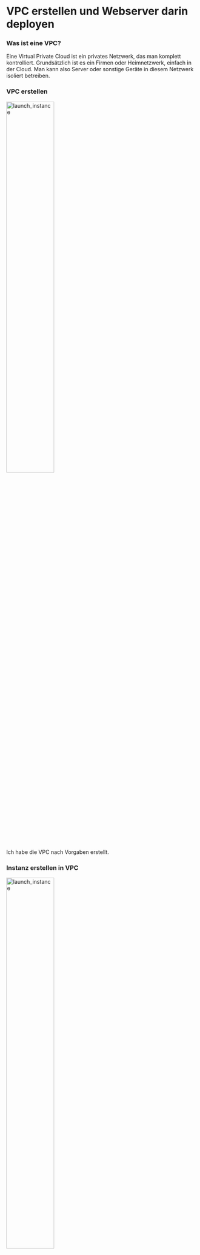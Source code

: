
# VPC erstellen und Webserver darin deployen

### Was ist eine VPC?
Eine Virtual Private Cloud ist ein privates Netzwerk, das man komplett kontrolliert. Grundsätzlich ist es ein Firmen oder Heimnetzwerk, einfach in der Cloud. Man kann also Server oder sonstige Geräte in diesem Netzwerk isoliert betreiben. 

### VPC erstellen
<img width=50% height=50% alt="launch_instance" src="https://github.com/user-attachments/assets/b185e9fd-250b-44c4-98f1-b9a6b8db1c74">

Ich habe die VPC nach Vorgaben erstellt. 

### Instanz erstellen in VPC
<img width=50% height=50% alt="launch_instance" src="https://github.com/user-attachments/assets/0f49a22e-9b1c-42ad-870c-816038065eb4">

Danach erstelle ich die Instanz. Komischerweise zeigte es die Security group, die ich zuerst erstelle nicht an, weshalb ich sie auf dem Menu der Instanz erstelle musste. Deshalb bekam bei der **Benotung** (siehe unten) nicht die volle Punktzahl. 

<img width=50% height=50% alt="launch_instance" src="https://github.com/user-attachments/assets/a58e7618-b6c4-46ab-941a-b970214a1bb8">

### Netzwerkeinstellungen der Instanz
<img width=50% height=50% alt="launch_instance" src="https://github.com/user-attachments/assets/d3a9ee95-5caf-4092-a9ca-ebde9d7ff63b">

Hier erkennt man die IP-Adresse der Instanz. Wichtig war hier, dass die Instanz nicht in der Standard-VPC erstellt wurde, sondern in dem VPC, das ich erstellt hatte. 

### Beweise
<img width=50% height=50% alt="launch_instance" src="https://github.com/user-attachments/assets/a906f172-a69c-4322-bc7d-6c849e5535f9">
<img width=50% height=50% alt="launch_instance" src="https://github.com/user-attachments/assets/75b3501f-fb2d-4c7e-85ba-dcdab50f39da">

Auf diesen Bildern erkennt man, die IP-Adresse und den Loadtest. 

### Fazit
Ich brauchte mehrere Versuche, bis ich die VPC richtig erstellt hatte. Was ich noch nicht ganz verstehe ist, warum ich vier Subnetze erstellen musste. 
## Quellen
- [Was ist eine VPC? - ChatGPT](https://chatgpt.com/share/670e42b6-c5bc-8010-8804-c0788d0cee37) 
